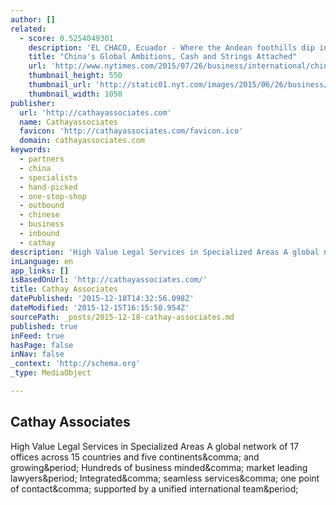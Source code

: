 ```yaml
---
author: []
related:
  - score: 0.5254049301
    description: 'EL CHACO, Ecuador - Where the Andean foothills dip into the Amazon jungle, nearly 1,000 Chinese engineers and workers have been pouring concrete for a dam and a 15-mile underground tunnel. The $2.2 billion project will feed river water to eight giant Chinese turbines designed to produce enough electricity to light more than a third of Ecuador.'
    title: "China's Global Ambitions, Cash and Strings Attached"
    url: 'http://www.nytimes.com/2015/07/26/business/international/chinas-global-ambitions-with-loans-and-strings-attached.html'
    thumbnail_height: 550
    thumbnail_url: 'http://static01.nyt.com/images/2015/06/26/business/chinalend-web1/chinalend-web1-facebookJumbo.jpg'
    thumbnail_width: 1050
publisher:
  url: 'http://cathayassociates.com'
  name: Cathayassociates
  favicon: 'http://cathayassociates.com/favicon.ico'
  domain: cathayassociates.com
keywords:
  - partners
  - china
  - specialists
  - hand-picked
  - one-stop-shop
  - outbound
  - chinese
  - business
  - inbound
  - cathay
description: 'High Value Legal Services in Specialized Areas A global network of 17 offices across 15 countries and five continents, and growing. Hundreds of business minded, market leading lawyers. Integrated, seamless services, one point of contact, supported by a unified international team.'
inLanguage: en
app_links: []
isBasedOnUrl: 'http://cathayassociates.com/'
title: Cathay Associates
datePublished: '2015-12-18T14:32:56.098Z'
dateModified: '2015-12-15T16:15:50.954Z'
sourcePath: _posts/2015-12-18-cathay-associates.md
published: true
inFeed: true
hasPage: false
inNav: false
_context: 'http://schema.org'
_type: MediaObject

---
```

<article style=""><h1>Cathay Associates</h1><p>High Value Legal Services in Specialized Areas A global network of 17 offices across 15 countries and five continents&amp;comma; and growing&amp;period; Hundreds of business minded&amp;comma; market leading lawyers&amp;period; Integrated&amp;comma; seamless services&amp;comma; one point of contact&amp;comma; supported by a unified international team&amp;period;</p></article>